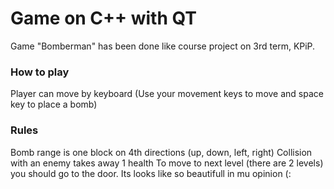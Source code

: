 # Game on C++ with QT

Game "Bomberman" has been done like course project on 3rd term, KPiP.

### How to play

Player can move by keyboard (Use your movement keys to move and space key to place a bomb)

### Rules

Bomb range is one block on 4th directions (up, down, left, right)
Collision with an enemy takes away 1 health
To move to next level (there are 2 levels) you should go to the door. Its looks like so beautifull in mu opinion (:

